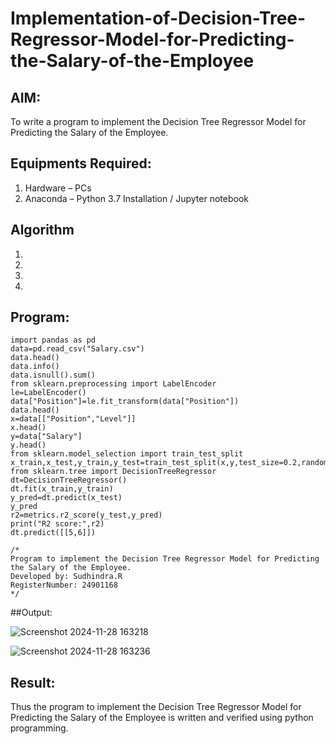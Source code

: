 # Implementation-of-Decision-Tree-Regressor-Model-for-Predicting-the-Salary-of-the-Employee

## AIM:
To write a program to implement the Decision Tree Regressor Model for Predicting the Salary of the Employee.

## Equipments Required:
1. Hardware – PCs
2. Anaconda – Python 3.7 Installation / Jupyter notebook

## Algorithm
1. 
2. 
3. 
4. 

## Program:
```
import pandas as pd
data=pd.read_csv("Salary.csv")
data.head()
data.info()
data.isnull().sum()
from sklearn.preprocessing import LabelEncoder
le=LabelEncoder()
data["Position"]=le.fit_transform(data["Position"])
data.head()
x=data[["Position","Level"]]
x.head()
y=data["Salary"]
y.head()
from sklearn.model_selection import train_test_split
x_train,x_test,y_train,y_test=train_test_split(x,y,test_size=0.2,random_state=2)
from sklearn.tree import DecisionTreeRegressor
dt=DecisionTreeRegressor()
dt.fit(x_train,y_train)
y_pred=dt.predict(x_test)
y_pred
r2=metrics.r2_score(y_test,y_pred)
print("R2 score:",r2)
dt.predict([[5,6]])

/*
Program to implement the Decision Tree Regressor Model for Predicting the Salary of the Employee.
Developed by: Sudhindra.R
RegisterNumber: 24901168  
*/
```

##Output:

![Screenshot 2024-11-28 163218](https://github.com/user-attachments/assets/3fcfabde-e0d6-4313-b3d7-46d958877d33)

![Screenshot 2024-11-28 163236](https://github.com/user-attachments/assets/e2bb7524-37e4-4f70-a995-62dd59936940)

## Result:
Thus the program to implement the Decision Tree Regressor Model for Predicting the Salary of the Employee is written and verified using python programming.
